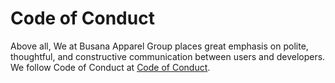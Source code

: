 # Code of Conduct

Above all, We at Busana Apparel Group places great emphasis on polite, thoughtful, and
constructive communication between users and developers.
We follow Code of Conduct at
[Code of Conduct](https://www.contributor-covenant.org/version/2/1/code_of_conduct/).
